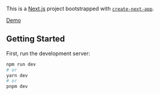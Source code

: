 This is a [Next.js](https://nextjs.org/) project bootstrapped with [`create-next-app`](https://github.com/vercel/next.js/tree/canary/packages/create-next-app).

[Demo](https://bet-it-frontend.vercel.app/)

## Getting Started
First, run the development server:

```bash
npm run dev
# or
yarn dev
# or
pnpm dev
```
